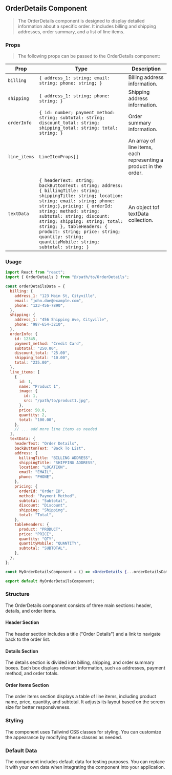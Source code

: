 ## OrderDetails Component

> The OrderDetails component is designed to display detailed information about a specific order. It includes billing and shipping addresses, order summary, and a list of line items.

### Props

> The following props can be passed to the OrderDetails component:

| Prop         | Type                                                                                                                                                                                                                                                                                                                                                                                        | Description                                                       |
| ------------ | ------------------------------------------------------------------------------------------------------------------------------------------------------------------------------------------------------------------------------------------------------------------------------------------------------------------------------------------------------------------------------------------- | ----------------------------------------------------------------- |
| `billing`    | `{ address_1: string; email: string; phone: string; }`                                                                                                                                                                                                                                                                                                                                      | Billing address information.                                      |
| `shipping`   | `{ address_1: string; phone: string; }`                                                                                                                                                                                                                                                                                                                                                     | Shipping address information.                                     |
| `orderInfo`  | `{ id: number; payment_method: string; subtotal: string; discount_total: string; shipping_total: string; total: string; }`                                                                                                                                                                                                                                                                  | Order summary information.                                        |
| `line_items` | `LineItemProps[]`                                                                                                                                                                                                                                                                                                                                                                           | An array of line items, each representing a product in the order. |
| `textData`   | `{ headerText: string; backButtonText: string; address: { billingTitle: string; shippingTitle: string; location: string; email: string; phone: string;},pricing: { orderId: string; method: string; subtotal: string; discount: string; shipping: string; total: string; }, tableHeaders: { product: string; price: string; quantity: string; quantityMobile: string; subtotal: string; } ` | An object tof textData collection.                                |

### Usage

```jsx
import React from "react";
import { OrderDetails } from "@/path/to/OrderDetails";

const orderDetailsData = {
  billing: {
    address_1: "123 Main St, Cityville",
    email: "john.doe@example.com",
    phone: "123-456-7890",
  },
  shipping: {
    address_1: "456 Shipping Ave, Cityville",
    phone: "987-654-3210",
  },
  orderInfo: {
    id: 12345,
    payment_method: "Credit Card",
    subtotal: "250.00",
    discount_total: "25.00",
    shipping_total: "10.00",
    total: "235.00",
  },
  line_items: [
    {
      id: 1,
      name: "Product 1",
      image: {
        id: 1,
        src: "/path/to/product1.jpg",
      },
      price: 50.0,
      quantity: 2,
      total: "100.00",
    },
    // ... add more line items as needed
  ],
  textData: {
    headerText: "Order Details",
    backButtonText: "Back To List",
    address: {
      billingTitle: "BILLING ADDRESS",
      shippingTitle: "SHIPPING ADDRESS",
      location: "LOCATION",
      email: "EMAIL",
      phone: "PHONE",
    },
    pricing: {
      orderId: "Order ID",
      method: "Payment Method",
      subtotal: "Subtotal",
      discount: "Discount",
      shipping: "Shipping",
      total: "Total",
    },
    tableHeaders: {
      product: "PRODUCT",
      price: "PRICE",
      quantity: "QTY",
      quantityMobile: "QUANTITY",
      subtotal: "SUBTOTAL",
    },
  },
};

const MyOrderDetailsComponent = () => <OrderDetails {...orderDetailsData} />;

export default MyOrderDetailsComponent;
```

### Structure

The OrderDetails component consists of three main sections: header, details, and order items.

#### Header Section

The header section includes a title ("Order Details") and a link to navigate back to the order list.

#### Details Section

The details section is divided into billing, shipping, and order summary boxes. Each box displays relevant information, such as addresses, payment method, and order totals.

#### Order Items Section

The order items section displays a table of line items, including product name, price, quantity, and subtotal. It adjusts its layout based on the screen size for better responsiveness.

### Styling

The component uses Tailwind CSS classes for styling. You can customize the appearance by modifying these classes as needed.

### Default Data

The component includes default data for testing purposes. You can replace it with your own data when integrating the component into your application.
